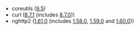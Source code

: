 - coreutils ([9.5](https://lists.gnu.org/archive/html/info-gnu/2024-03/msg00006.html))
- curl ([8.7.1](https://curl.se/changes.html#8_7_1) (includes [8.7.0](https://curl.se/changes.html#8_7_0)))
- nghttp2 ([1.61.0](https://github.com/nghttp2/nghttp2/releases/tag/v1.61.0) (includes [1.58.0](https://github.com/nghttp2/nghttp2/releases/tag/v1.58.0), [1.59.0](https://github.com/nghttp2/nghttp2/releases/tag/v1.59.0) and [1.60.0](https://github.com/nghttp2/nghttp2/releases/tag/v1.60.0)))
